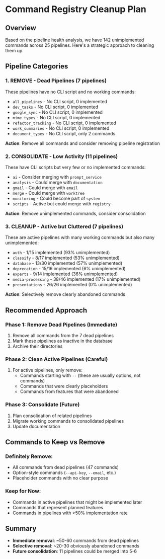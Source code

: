 # Command Registry Cleanup Plan

## Overview

Based on the pipeline health analysis, we have 142 unimplemented commands across 25 pipelines. Here's a strategic approach to cleaning them up.

## Pipeline Categories

### 1. REMOVE - Dead Pipelines (7 pipelines)
These pipelines have no CLI script and no working commands:
- `all_pipelines` - No CLI script, 0 implemented
- `dev_tasks` - No CLI script, 0 implemented  
- `google_sync` - No CLI script, 0 implemented
- `mime_types` - No CLI script, 0 implemented
- `refactor_tracking` - No CLI script, 0 implemented
- `work_summaries` - No CLI script, 0 implemented
- `document_types` - No CLI script, only 2 commands

**Action**: Remove all commands and consider removing pipeline registration

### 2. CONSOLIDATE - Low Activity (11 pipelines)
These have CLI scripts but very few or no implemented commands:
- `ai` - Consider merging with `prompt_service`
- `analysis` - Could merge with `documentation`
- `gmail` - Could merge with `email`
- `merge` - Could merge with `worktree`
- `monitoring` - Could become part of `system`
- `scripts` - Active but could merge with `registry`

**Action**: Remove unimplemented commands, consider consolidation

### 3. CLEANUP - Active but Cluttered (7 pipelines)
These are active pipelines with many working commands but also many unimplemented:
- `auth` - 1/15 implemented (93% unimplemented)
- `classify` - 8/17 implemented (53% unimplemented)
- `database` - 13/30 implemented (57% unimplemented)
- `deprecation` - 15/16 implemented (6% unimplemented)
- `experts` - 9/14 implemented (36% unimplemented)
- `media-processing` - 38/46 implemented (17% unimplemented)
- `presentations` - 26/26 implemented (0% unimplemented)

**Action**: Selectively remove clearly abandoned commands

## Recommended Approach

### Phase 1: Remove Dead Pipelines (Immediate)
1. Remove all commands from the 7 dead pipelines
2. Mark these pipelines as inactive in the database
3. Archive their directories

### Phase 2: Clean Active Pipelines (Careful)
1. For active pipelines, only remove:
   - Commands starting with `--` (these are usually options, not commands)
   - Commands that were clearly placeholders
   - Commands from features that were abandoned

### Phase 3: Consolidate (Future)
1. Plan consolidation of related pipelines
2. Migrate working commands to consolidated pipelines
3. Update documentation

## Commands to Keep vs Remove

### Definitely Remove:
- All commands from dead pipelines (47 commands)
- Option-style commands (`--api-key`, `--email`, etc.)
- Placeholder commands with no clear purpose

### Keep for Now:
- Commands in active pipelines that might be implemented later
- Commands that represent planned features
- Commands in pipelines with >50% implementation rate

## Summary

- **Immediate removal**: ~50-60 commands from dead pipelines
- **Selective removal**: ~20-30 obviously abandoned commands
- **Future consolidation**: 11 pipelines could be merged into 5-6